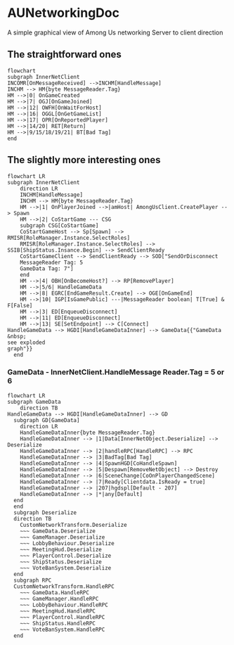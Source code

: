 # AUNetworkingDoc
A simple graphical view of Among Us networking Server to client direction

## The straightforward ones
```mermaid
flowchart 
subgraph InnerNetClient
INCOMR[OnMessageReceived] -->INCHM[HandleMessage]
INCHM --> HM{byte MessageReader.Tag}
HM -->|0| OnGameCreated
HM -->|7| OGJ[OnGameJoined]
HM -->|12| OWFH[OnWaitForHost]
HM -->|16| OGGL[OnGetGameList]
HM -->|17| OPR[OnReportedPlayer]
HM -->|14/20| RET[Return]
HM -->|9/15/18/19/21| BT[Bad Tag]
end
```

## The slightly more interesting ones
```mermaid
flowchart LR
subgraph InnerNetClient
    direction LR
    INCHM[HandleMessage]
    INCHM --> HM{byte MessageReader.Tag}
    HM -->|1| OnPlayerJoined -->|amHost| AmongUsClient.CreatePlayer --> Spawn
    HM -->|2| CoStartGame --- CSG
    subgraph CSG[CoStartGame]
    CoStartGameHost --> Sp[Spawn] --> RMISR[RoleManager.Instance.SelectRoles] 
    RMISR[RoleManager.Instance.SelectRoles] --> SSIB[ShipStatus.Insance.Begin] --> SendClientReady
    CoStartGameClient --> SendClientReady --> SOD["SendOrDisconnect
    MessageReader Tag: 5
    GameData Tag: 7"]
    end
    HM -->|4| OBH[OnBecomeHost?] --> RP[RemovePlayer]
    HM -->|5/6| HandleGameData
    HM -->|8| EGRC[EndGameResult.Create] --> OGE[OnGameEnd]
    HM -->|10| IGP[IsGamePublic] ---|MessageReader boolean| T[True] & F[False]
    HM -->|3| ED[EnqueueDisconnect]
    HM -->|11| ED[EnqueueDisconnect]
    HM -->|13| SE[SetEndpoint] --> C[Connect]
HandleGameData --> HGDI[HandleGameDataInner] --> GameData{{"GameData
&nbsp;
see exploded
graph"}}
  end
```

### GameData - InnerNetClient.HandleMessage Reader.Tag = 5 or 6
```mermaid
flowchart LR
subgraph GameData
    direction TB
HandleGameData --> HGDI[HandleGameDataInner] --> GD
  subgraph GD[GameData]
    direction LR
    HandleGameDataInner{byte MessageReader.Tag}
    HandleGameDataInner --> |1|Data[InnerNetObject.Deserialize] --> Deserialize
    HandleGameDataInner --> |2|handleRPC[HandleRPC] --> RPC
    HandleGameDataInner --> |3|BadTag[Bad Tag]
    HandleGameDataInner --> |4|SpawnHGD[CoHandleSpawn]
    HandleGameDataInner --> |5|Despawn[RemoveNetObject] --> Destroy
    HandleGameDataInner --> |6|SceneChange[CoOnPlayerChangedScene]
    HandleGameDataInner --> |7|Ready[Clientdata.IsReady = true]
    HandleGameDataInner --> |207|hgdspl[Default - 207]
    HandleGameDataInner --> |*|any[Default]
  end
  end
  subgraph Deserialize
  direction TB
    CustomNetworkTransform.Deserialize
    ~~~ GameData.Deserialize 
    ~~~ GameManager.Deserialize
    ~~~ LobbyBehaviour.Deserialize
    ~~~ MeetingHud.Deserialize
    ~~~ PlayerControl.Deserialize
    ~~~ ShipStatus.Deserialize
    ~~~ VoteBanSystem.Deserialize
  end
  subgraph RPC
  CustomNetworkTransform.HandleRPC
    ~~~ GameData.HandleRPC
    ~~~ GameManager.HandleRPC
    ~~~ LobbyBehaviour.HandleRPC
    ~~~ MeetingHud.HandleRPC
    ~~~ PlayerControl.HandleRPC
    ~~~ ShipStatus.HandleRPC
    ~~~ VoteBanSystem.HandleRPC
  end
```
